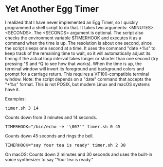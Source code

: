 <html>
<head>
  <!-- <title>Yet Another Egg Timer</title> -->
</head>
<body>
<h1>Yet Another Egg Timer</h1>
<p>
I realized that I have never implemented an Egg Timer, so I quickly programmed a shell script to do that.
It takes two arguments: &lt;MINUTES&gt; &lt;SECONDS&gt;. The &lt;SECONDS&gt; argument is optional.
The script also checks the environment variable $TIMERHOOK and executes it as a command when the time is up.
The resolution is about one second, since the script sleeps one second at a time. It uses the command "date +%s" to keep track of the remaining time to wait, so it will automatically adjust its timing if the actual loop interval takes longer or shorter than one second (try pressing ^S and ^Q to see how that works). When the time is up, the terminal window will invert its foreground and background colors and prompt for a carriage return. This requires a VT100-compatible terminal window. Note: the script depends on a "date" command that accepts the "+%s" format. This is not POSIX, but modern Linux and macOS systems have it.
</p>

<p>
Examples:
</p>

<pre>
timer.sh 3 14
</pre>

Counts down from 3 minutes and 14 seconds.

<pre>
TIMERHOOK="/bin/echo -e '\007'" timer.sh 0 45
</pre>

Counts down 45 seconds and rings the bell.

<pre>
TIMERHOOK="say Your tea is ready" timer.sh 2 30
</pre>

On macOS: Counts down 2 minutes and 30 seconds and uses the built-in voice synthesizer to say "Your tea is ready."

</body>
</html>
